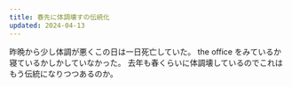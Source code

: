 ```yaml
---
title: 春先に体調壊すの伝統化
updated: 2024-04-13
---
```


昨晩から少し体調が悪くこの日は一日死亡していた。
the office をみているか寝ているかしかしていなかった。
去年も春くらいに体調壊しているのでこれはもう伝統になりつつあるのか。
